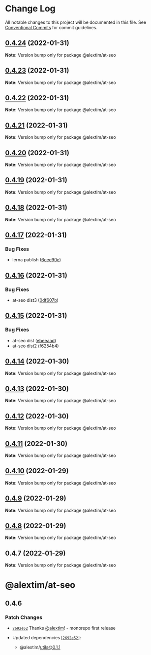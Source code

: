 # Change Log

All notable changes to this project will be documented in this file.
See [Conventional Commits](https://conventionalcommits.org) for commit guidelines.

## [0.4.24](https://github.com/alextim/at-blog/compare/@alextim/at-seo@0.4.23...@alextim/at-seo@0.4.24) (2022-01-31)

**Note:** Version bump only for package @alextim/at-seo





## [0.4.23](https://github.com/alextim/at-blog/compare/@alextim/at-seo@0.4.22...@alextim/at-seo@0.4.23) (2022-01-31)

**Note:** Version bump only for package @alextim/at-seo





## [0.4.22](https://github.com/alextim/at-blog/compare/@alextim/at-seo@0.4.21...@alextim/at-seo@0.4.22) (2022-01-31)

**Note:** Version bump only for package @alextim/at-seo





## [0.4.21](https://github.com/alextim/at-blog/compare/@alextim/at-seo@0.4.20...@alextim/at-seo@0.4.21) (2022-01-31)

**Note:** Version bump only for package @alextim/at-seo





## [0.4.20](https://github.com/alextim/at-blog/compare/@alextim/at-seo@0.4.19...@alextim/at-seo@0.4.20) (2022-01-31)

**Note:** Version bump only for package @alextim/at-seo





## [0.4.19](https://github.com/alextim/at-blog/compare/@alextim/at-seo@0.4.18...@alextim/at-seo@0.4.19) (2022-01-31)

**Note:** Version bump only for package @alextim/at-seo





## [0.4.18](https://github.com/alextim/at-blog/compare/@alextim/at-seo@0.4.17...@alextim/at-seo@0.4.18) (2022-01-31)

**Note:** Version bump only for package @alextim/at-seo





## [0.4.17](https://github.com/alextim/at-blog/compare/@alextim/at-seo@0.4.16...@alextim/at-seo@0.4.17) (2022-01-31)


### Bug Fixes

* lerna publish ([6cee90e](https://github.com/alextim/at-blog/commit/6cee90e8336a5f1905f0424761fcba3966998c9d))





## [0.4.16](https://github.com/alextim/at-blog/compare/@alextim/at-seo@0.4.15...@alextim/at-seo@0.4.16) (2022-01-31)


### Bug Fixes

* at-seo dist3 ([0df607b](https://github.com/alextim/at-blog/commit/0df607baaaaf43163f6efe895d90873575ff46ea))





## [0.4.15](https://github.com/alextim/at-blog/compare/@alextim/at-seo@0.4.14...@alextim/at-seo@0.4.15) (2022-01-31)


### Bug Fixes

* at-seo dist ([ebeeaad](https://github.com/alextim/at-blog/commit/ebeeaad184c90c587368b59d2975b8b5a9c5e6c9))
* at-seo dist2 ([f6254b4](https://github.com/alextim/at-blog/commit/f6254b497a510881fb6fde6ab2d854b0d2b59857))





## [0.4.14](https://github.com/alextim/at-blog/compare/@alextim/at-seo@0.4.13...@alextim/at-seo@0.4.14) (2022-01-30)

**Note:** Version bump only for package @alextim/at-seo





## [0.4.13](https://github.com/alextim/at-blog/compare/@alextim/at-seo@0.4.12...@alextim/at-seo@0.4.13) (2022-01-30)

**Note:** Version bump only for package @alextim/at-seo





## [0.4.12](https://github.com/alextim/at-blog/compare/@alextim/at-seo@0.4.11...@alextim/at-seo@0.4.12) (2022-01-30)

**Note:** Version bump only for package @alextim/at-seo





## [0.4.11](https://github.com/alextim/at-blog/compare/@alextim/at-seo@0.4.10...@alextim/at-seo@0.4.11) (2022-01-30)

**Note:** Version bump only for package @alextim/at-seo





## [0.4.10](https://github.com/alextim/at-blog/compare/@alextim/at-seo@0.4.9...@alextim/at-seo@0.4.10) (2022-01-29)

**Note:** Version bump only for package @alextim/at-seo

## [0.4.9](https://github.com/alextim/at-blog/compare/@alextim/at-seo@0.4.8...@alextim/at-seo@0.4.9) (2022-01-29)

**Note:** Version bump only for package @alextim/at-seo

## [0.4.8](https://github.com/alextim/at-blog/compare/@alextim/at-seo@0.4.7...@alextim/at-seo@0.4.8) (2022-01-29)

**Note:** Version bump only for package @alextim/at-seo

## 0.4.7 (2022-01-29)

**Note:** Version bump only for package @alextim/at-seo

# @alextim/at-seo

## 0.4.6

### Patch Changes

- [`2692e52`](https://github.com/alextim/at-blog/commit/2692e524fe2bf10e47e1a4fbd6f7173ca1be3b65) Thanks [@alextim](https://github.com/alextim)! - monorepo first release

- Updated dependencies [[`2692e52`](https://github.com/alextim/at-blog/commit/2692e524fe2bf10e47e1a4fbd6f7173ca1be3b65)]:
  - @alextim/utils@0.1.1
